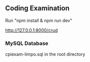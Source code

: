 ## Coding Examination

Run "npm install & npm run dev"

http://127.0.0.1:8000/crud

### MySQL Database

cpiexam-limpo.sql in the root directory
